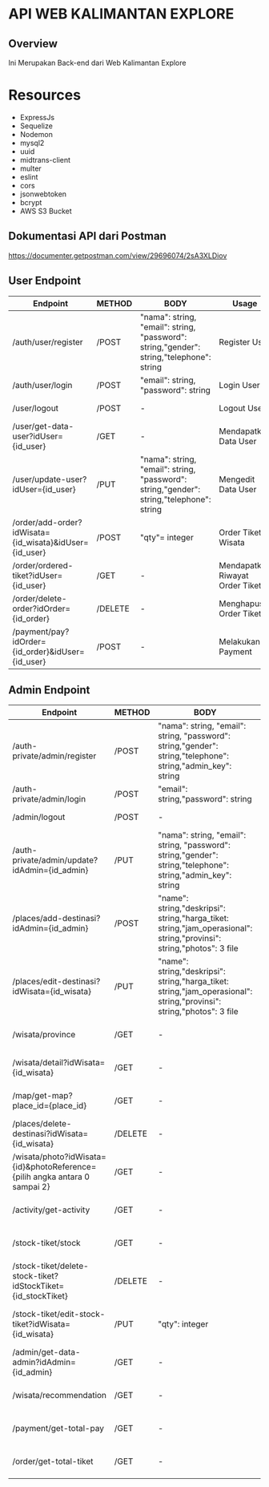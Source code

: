 # API WEB KALIMANTAN EXPLORE

## Overview
 Ini Merupakan Back-end dari Web Kalimantan Explore

# Resources 
* ExpressJs
* Sequelize
* Nodemon
* mysql2
* uuid
* midtrans-client
* multer
* eslint
* cors
* jsonwebtoken
* bcrypt
* AWS S3 Bucket

## Dokumentasi API dari Postman
https://documenter.getpostman.com/view/29696074/2sA3XLDiov

## User Endpoint
|Endpoint|METHOD|BODY|Usage|Example|HEADERS |
|------------|------------|---------|---------|---------|------------|
|/auth/user/register|/POST| "nama": string, "email": string, "password": string,"gender": string,"telephone": string |Register User|-|{Content-Type:: application/json}|
|/auth/user/login|/POST|"email": string, "password": string|Login User|-|-|
|/user/logout|/POST|-|Logout User|-|{Authorizations: Bearer {token}}|
|/user/get-data-user?idUser={id_user}|/GET|-|Mendapatkan Data User|/user/get-data-user?idUser=e43413d29bf548b3ba9c0|{Authorizations: Bearer {token}}|
|/user/update-user?idUser={id_user}|/PUT|"nama": string, "email": string, "password": string,"gender": string,"telephone": string |Mengedit Data User|/user/update-user?idUser=e43413d29bf548b3ba9c0|{Authorizations: Bearer {token}}|
|/order/add-order?idWisata={id_wisata}&idUser={id_user}|/POST|"qty"= integer|Order Tiket Wisata|/order/add-order?idWisata=87e458c4b99b4eaaaffb0&idUser=5a4ae7ce110347bd81692|{Authorizations: Bearer {token}, Content-Type: application/json}|
|/order/ordered-tiket?idUser={id_user}|/GET|-|Mendapatkan Riwayat Order Tiket|/order/ordered-tiket?idUser=5a4ae7ce110347bd81692|{Authorizations: Bearer {token}}|
|/order/delete-order?idOrder={id_order}|/DELETE|-|Menghapus Order Tiket|/order/delete-order?idOrder=80e812d61c7143dfad141|{Authorizations: Bearer {token}}|
|/payment/pay?idOrder={id_order}&idUser={id_user}|/POST|-|Melakukan Payment|/payment/pay?idOrder=80e812d61c7143dfad141&idUser=5a4ae7ce110347bd81692|{Authorizations: Bearer {token}}|


## Admin Endpoint
|Endpoint|METHOD|BODY|Usage|Example|HEADERS |
|------------|------------|---------|---------|---------|------------|
|/auth-private/admin/register|/POST|"nama": string, "email": string, "password": string,"gender": string,"telephone": string,"admin_key": string|Register Admin|-|{Content-Type: application/json}|
|/auth-private/admin/login|/POST|"email": string,"password": string|Login Admin|-|-|
|/admin/logout|/POST|-|Logout Admin|-|{Authorizations: Bearer {token}}|
|/auth-private/admin/update?idAdmin={id_admin}|/PUT|"nama": string, "email": string, "password": string,"gender": string,"telephone": string,"admin_key": string|Update Data Admin|/auth-private/admin/update?idAdmin=ab3bb3f6b4834ff79d956|{Authorizations: Bearer {token}, Content-Type: application/json}|
|/places/add-destinasi?idAdmin={id_admin}|/POST|"name": string,"deskripsi": string,"harga_tiket: string,"jam_operasional": string,"provinsi": string,"photos": 3 file|Menambahkan Data Wisata|/places/add-destinasi?idAdmin=ab3bb3f6b4834ff79d956|{Authorizations: Bearer {token}, Content-Type: application/json}|
|/places/edit-destinasi?idWisata={id_wisata}|/PUT|"name": string,"deskripsi": string,"harga_tiket: string,"jam_operasional": string,"provinsi": string,"photos": 3 file|Memperbaruhi Data Wisata|/places/edit-destinasi?idWisata=87e458c4b99b4eaaaffb0|{Authorizations: Bearer {token}, Content-Type: application/json}|
|/wisata/province|/GET|-|Mendapatkan Semua Data Wisata|-|-|
|/wisata/detail?idWisata={id_wisata}|/GET|-|Mendapatkan Detail Data Wisata|/wisata/detail?idWisata=87e458c4b99b4eaaaffb0|-|
|/map/get-map?place_id={place_id}|/GET|-|Memperoleh Lokasi Google Map|/provinces/get-map?place_id=ChIJzZZVS8Ij5C0RZYldusnP-tIw|-|
|/places/delete-destinasi?idWisata={id_wisata}|/DELETE|-|Menghapus Data Wisata|/places/delete-destinasi?idWisata=87e458c4b99b4eaaaffb0|{Authorizations: Bearer {token}}|
|/wisata/photo?idWisata={id}&photoReference={pilih angka antara 0 sampai 2}|/GET|-|Mendapatkan Data Photo|/wisata/photo?idWisata=87e458c4b99b4eaaaffb0&photoReference=0|-|
|/activity/get-activity|/GET|-|Mendapatakan Aktivitas login User|-|{Authorizations: Bearer {token}}|
|/stock-tiket/stock|/GET|-|Mendapatkan Data Stock Tiket Wisata|-|{Authorizations: Bearer {token}}|
|/stock-tiket/delete-stock-tiket?idStockTiket={id_stockTiket}|/DELETE|-|Menghapus Data Stock Tiket|/stock-tiket/delete-stock-tiket?idStockTiket=ad91haowhahdo022h0|{Authorizations: Bearer {token}}|
|/stock-tiket/edit-stock-tiket?idWisata={id_wisata}|/PUT|"qty": integer|Memperbarui Stock Tiket|/stock-tiket/edit-stock-tiket?idWisata=87e458c4b99b4eaaaffb0|{Authorizations: Bearer {token}, Content-Type: application/json}|
|/admin/get-data-admin?idAdmin={id_admin}|/GET|-|Mendapatkan Data Admin|-|{Authorizations: Bearer {token}}|
|/wisata/recommendation|/GET|-|Mendapatkan Data Rekomendasi|-|-|
|/payment/get-total-pay|/GET|-|Mendapatkan Data Total Pendapatan|-|{Authorizations: Bearer {token}}|
|/order/get-total-tiket|/GET|-|Mendapatkan Data Total Tiket|-|{Authorizations: Bearer {token}}|

                    
                          

